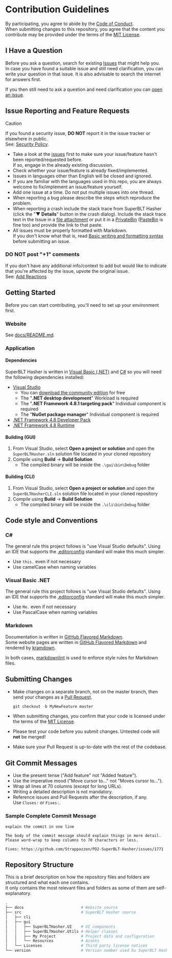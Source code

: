 # Contribution Guidelines

By participating, you agree to abide by the [Code of Conduct](https://github.com/Strappazzon/.github/blob/-/CODE_OF_CONDUCT.md).  
When submitting changes to this repository, you agree that the content you contribute may be provided under the terms of the [MIT License](https://opensource.org/licenses/MIT).

## I Have a Question

Before you ask a question, search for existing [Issues](https://github.com/Strappazzon/PD2-SuperBLT-Hasher/issues) that might help you.  
In case you have found a suitable issue and still need clarification, you can write your question in that issue. It is also advisable to search the internet for answers first.

If you then still need to ask a question and need clarification you can [open an issue](https://github.com/Strappazzon/PD2-SuperBLT-Hasher/issues/new/choose).

## Issue Reporting and Feature Requests

> [!CAUTION]
> If you found a security issue, **DO NOT** report it in the issue tracker or elsewhere in public.  
> See: [Security Policy](https://github.com/Strappazzon/.github/blob/-/SECURITY.md).

- Take a look at the [issues](https://github.com/Strappazzon/PD2-SuperBLT-Hasher/issues) first to make sure your issue/feature hasn't been reported/requested before.  
  If so, engage in the already existing discussion.
- Check whether your issue/feature is already fixed/implemented.
- Issues in languages other than English will be closed and ignored.
- If you are familiar with the languages used in this repo, you are always welcome to fix/implement an issue/feature yourself.
- Add one issue at a time. Do not put multiple issues into one thread.
- When reporting a bug please describe the steps which reproduce the problem.
- When reporting a crash include the stack trace from SuperBLT Hasher (click the "**▼ Details**" button in the crash dialog).
  Include the stack trace text in the Issue in a [file attachment](https://help.github.com/en/github/managing-your-work-on-github/file-attachments-on-issues-and-pull-requests) or put it in a
  [PrivateBin](https://privatebin.net/) ([PasteBin](https://pastebin.com/) is fine too) and provide the link to that paste.
- All issues must be properly formatted with Markdown.  
  If you don't know what that is, read [Basic writing and formatting syntax](https://docs.github.com/en/get-started/writing-on-github/getting-started-with-writing-and-formatting-on-github/basic-writing-and-formatting-syntax) before submitting an issue.

### DO NOT post "+1" comments

If you don't have any additional info/context to add but would like to indicate that you're affected by the issue, upvote the original issue.  
See: [Add Reactions](https://github.blog/news-insights/product-news/add-reactions-to-pull-requests-issues-and-comments/)

## Getting Started

Before you can start contributing, you'll need to set up your environment first.

### Website

See [docs/README.md](../docs/README.md).

### Application

#### Dependencies

SuperBLT Hasher is written in [Visual Basic (.NET)](https://learn.microsoft.com/en-us/dotnet/visual-basic/) and [C#](https://learn.microsoft.com/en-us/dotnet/csharp/)
so you will need the following dependencies installed:

- [Visual Studio](https://visualstudio.microsoft.com/vs/)
  - You can [download the community edition](https://visualstudio.microsoft.com/vs/community/) for free
  - The "**.NET desktop development**" Workload is required
  - The "**.NET Framework 4.8.1 targeting pack**" Individual component is required
  - The "**NuGet package manager**" Individual component is required
- [.NET Framework 4.8 Developer Pack](https://dotnet.microsoft.com/en-us/download/dotnet-framework/net481)
- [.NET Framework 4.8 Runtime](https://dotnet.microsoft.com/en-us/download/dotnet-framework/net481)

<!-- TODO: Acquire HashLib DLL -->

#### Building (GUI)

1. From Visual Studio, select **Open a project or solution** and open the `SuperBLTHasher.sln` solution file located in your cloned repository
2. Compile using **Build** -> **Build Solution**
   - The compiled binary will be inside the `.\gui\bin\Debug` folder

#### Building (CLI)

1. From Visual Studio, select **Open a project or solution** and open the `SuperBLTHasherCLI.sln` solution file located in your cloned repository
2. Compile using **Build** -> **Build Solution**
   - The compiled binary will be inside the `.\cli\bin\Debug` folder

## Code style and Conventions

### C#

The general rule this project follows is "use Visual Studio defaults".
Using an IDE that supports the [.editorconfig](https://editorconfig.org/) standard will make this much simpler.

- Use `this.` even if not necessary
- Use camelCase when naming variables

### Visual Basic .NET

The general rule this project follows is "use Visual Studio defaults".
Using an IDE that supports the [.editorconfig](https://editorconfig.org/) standard will make this much simpler.

- Use `Me.` even if not necessary
- Use PascalCase when naming variables

### Markdown

Documentation is written in [GitHub Flavored Markdown](https://docs.github.com/en/get-started/writing-on-github).  
Some website pages are written in [GitHub Flavored Markdown](https://docs.github.com/en/get-started/writing-on-github)
and rendered by [kramdown](https://kramdown.gettalong.org/).

In both cases, [markdownlint](https://github.com/DavidAnson/markdownlint) is used to enforce style rules for Markdown files.

## Submitting Changes

- Make changes on a separate branch, not on the master branch, then send your changes as a
  [Pull Request](https://docs.github.com/en/pull-requests/collaborating-with-pull-requests/proposing-changes-to-your-work-with-pull-requests/about-pull-requests).

  ```ps1
  git checkout -b MyNewFeature master
  ```

- When submitting changes, you confirm that your code is licensed under the terms of the [MIT License](https://opensource.org/licenses/MIT).
- Please test your code before you submit changes. Untested code will **not** be merged!
- Make sure your Pull Request is up-to-date with the rest of the codebase.

## Git Commit Messages

- Use the present tense ("Add feature" not "Added feature").
- Use the imperative mood ("Move cursor to..." not "Moves cursor to...").
- Wrap all lines at 70 columns (except for long URLs).
- Writing a detailed description is not mandatory.
- Reference issues and Pull Requests after the description, if any.  
  Use `Closes:` or `Fixes:`.

### Sample Complete Commit Message

```plaintext
explain the commit in one line

The body of the commit message should explain things in more detail.
Please word-wrap to keep columns to 70 characters or less.

Fixes: https://github.com/Strappazzon/PD2-SuperBLT-Hasher/issues/1771
```

## Repository Structure

This is a brief description on how the repository files and folders are structured and what each one contains.  
It only contains the most relevant files and folders as some of them are self-explanatory.

```sh
.
├── docs                         # Website source
├── src                          # SuperBLT Hasher source
│   ├── cli
│   ├── gui
│   │   ├── SuperBLTHasher.UI    # UI components
│   │   ├── SuperBLTHasher.Utils # Helper classes
│   │   ├── My Project           # Project data and configuration
│   │   └── Resources            # Assets
│   └── Licenses                 # Third party license notices
└── version                      # Version number used bu SuperBLT Hasher updater
```
